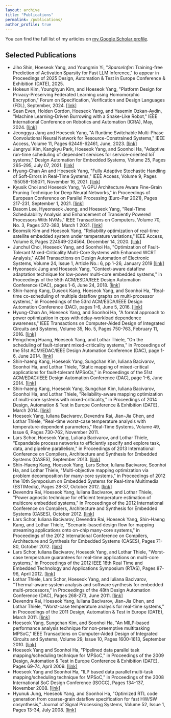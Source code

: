 ```yaml
---
layout: archive
title: "Publications"
permalink: /publications/
author_profile: true
---
```


You can find the full list of my articles on [my Google Scholar profile](https://scholar.google.com/citations?hl=en&user=gmbtPpMAAAAJ).
  
<!--
{% if author.googlescholar %}
  You can also find my articles on <u><a href="{{author.googlescholar}}">my Google Scholar profile</a>.</u>
{% endif %}

{% include base_path %}

{% for post in site.publications reversed %}
  {% include archive-single.html %}
{% endfor %}
-->

Selected Publications
----
* Jiho Shin, Hoeseok Yang, and Youngmin Yi, "<em>SparseInfer</em>: Training-free Prediction of Activation Sparsity for Fast LLM Inference," to appear in Proceedings of 2025 Design, Automation & Test in Europe Conference & Exhibition (DATE), 2025.
* Hokeun Kim, Younghyun Kim, and Hoeseok Yang, "Platform Design for Privacy-Preserving Federated Learning using Homomorphic Encryption," Forum on Specification, Verification and Design Languages (FDL), September, 2024. [[link]](https://ieeexplore.ieee.org/abstract/document/10673864)
* Sean Even, Holden Gordon, Hoeseok Yang, and Yasemin Ozkan-Aydin, "Machine Learning-Driven Burrowing with a Snake-Like Robot," IEEE International Conference on Robotics and Automation (ICRA), May, 2024. [[link]](https://ieeexplore.ieee.org/abstract/document/10610264)
* Jeonggyu Jang and Hoeseok Yang, "A Runtime Switchable Multi-Phase Convolutional Neural Network for Resource-Constrained Systems," IEEE Access, Volume 11, Pages 62449-62461, June, 2023. [[link]](https://ieeexplore.ieee.org/abstract/document/10156849)
* Jangryul Kim, Kangkyu Park, Hoeseok Yang, and Soonhoi Ha, "Adaptive run-time scheduling of dependent services for service-oriented IoT systems," Design Automation for Embedded Systems, Volume 25, Pages 265–295, July 07, 2021. [[link]](https://link.springer.com/article/10.1007/s10617-021-09253-x)
* Hyung-Chan An and Hoeseok Yang, "Fully Adaptive Stochastic Handling of Soft-Errors in Real-Time Systems," IEEE Access, Volume 9, Pages 155058-155071, November 16, 2021. [[link]](https://ieeexplore.ieee.org/abstract/document/9615233)
* Kyusik Choi and Hoeseok Yang, "A GPU Architecture Aware Fine-Grain Pruning Technique for Deep Neural Networks," in Proceedings of European Conference on Parallel Processing (Euro-Par 2021), Pages 217-231, September 1, 2021. [[link]](https://link.springer.com/chapter/10.1007/978-3-030-85665-6_14)
* Dasom Lee, Hyeonseok Jeong, and Hoeseok Yang, "Real-Time Schedulability Analysis and Enhancement of Transiently Powered Processors With NVMs," IEEE Transactions on Computers, Volume 70, No. 3, Pages 372-383, March 1 2021. [[link]](https://ieeexplore.ieee.org/abstract/document/9072470)
* Beomsik Kim and Hoeseok Yang, "Reliability optimization of real-time satellite embedded system under temperature variations," IEEE Access, Volume 8, Pages 224549-224564, December 14, 2020. [[link]](https://ieeexplore.ieee.org/abstract/document/9291428)
* Junchul Choi, Hoeseok Yang, and Soonhoi Ha, "Optimization of Fault-Tolerant Mixed-Criticality Multi-Core Systems with Enhanced WCRT Analysis," ACM Transactions on Design Automation of Electronic Systems, Volume 24, Issue 1, Article No.: 6, pp 1–26, January 2019 [[link]](https://doi.org/10.1145/3275154)
* Hyeonseok Jung and Hoeseok Yang, "Context-aware dataflow adaptation technique for low-power multi-core embedded systems," in Proceedings of the 55th ACM/ESDA/IEEE Design Automation Conference (DAC), pages 1-6, June 24, 2018. [[link]](https://ieeexplore.ieee.org/abstract/document/8465771)
* Shin-haeng Kang, Duseok Kang, Hoeseok Yang, and Soonhoi Ha, "Real-time co-scheduling of multiple dataflow graphs on multi-processor systems," in Proceedings of the 53rd ACM/ESDA/IEEE Design Automation Conference (DAC), pages 1-6, June 5, 2016. [[link]](https://dl.acm.org/doi/abs/10.1145/2897937.2898077)
* Hyung-Chan An, Hoeseok Yang, and Soonhoi Ha, "A formal approach to power optimization in cpss with delay-workload dependence awareness," IEEE Transactions on Computer-Aided Design of Integrated Circuits and Systems, Volume 35, No. 5, Pages 750-763, February 11, 2016. [[link]](https://ieeexplore.ieee.org/abstract/document/7403936)
* Pengcheng Huang, Hoeseok Yang, and Lothar Thiele, "On the scheduling of fault-tolerant mixed-criticality systems," in Proceedings of the 51st ACM/EDAC/IEEE Design Automation Conference (DAC), page 1-6, June 2014. [[link]](https://ieeexplore.ieee.org/abstract/document/6881458)
* Shin-haeng Kang, Hoeseok Yang, Sungchan Kim, Iuliana Bacivarov, Soonhoi Ha, and Lothar Thiele, "Static mapping of mixed-critical applications for fault-tolerant MPSoCs," in Proceedings of the 51st ACM/EDAC/IEEE Design Automation Conference (DAC), page 1-6, June 2014. [[link]](https://dl.acm.org/doi/abs/10.1145/2593069.2593221)
* Shin-haeng Kang, Hoeseok Yang, Sungchan Kim, Iuliana Bacivarov, Soonhoi Ha, and Lothar Thiele, "Reliability-aware mapping optimization of multi-core systems with mixed-criticality," in Proceedings of 2014 Design, Automation & Test in Europe Conference & Exhibition (DATE), March 2014. [[link]](https://ieeexplore.ieee.org/abstract/document/6800541)
* Hoeseok Yang, Iuliana Bacivarov, Devendra Rai, Jian-Jia Chen, and Lothar Thiele, "Real-time worst-case temperature analysis with temperature-dependent parameters," Real-Time Systems, Volume 49, Issue 6, Pages 730-762, November 2011.
* Lars Schor, Hoeseok Yang, Luliana Bacivarov, and Lothar Thiele, "Expandable process networks to efficiently specify and explore task, data, and pipeline parallelism," in Proceedings of 2013 International Conference on Compilers, Architecture and Synthesis for Embedded Systems (CASES), September 2013. [[link]](https://ieeexplore.ieee.org/abstract/document/6662509)
* Shin-Haeng Kang, Hoeseok Yang, Lars Schor, Iuliana Bacivarov, Soonhoi Ha, and Lothar Thiele, "Multi-objective mapping optimization via problem decomposition for many-core systems," in Proceedings of 2012 the 10th Symposium on Embedded Systems for Real-time Multimedia (ESTIMedia), Pages 28-37, October 2012. [[link]](https://ieeexplore.ieee.org/abstract/document/6507026)
* Devendra Rai, Hoeseok Yang, Iuliana Bacivarov, and Lothar Thiele, "Power agnostic technique for efficient temperature estimation of multicore embedded systems," in Proceedings of the 2012 International Conference on Compilers, Architecture and Synthesis for Embedded Systems (CASES), October 2012. [[link]](https://dl.acm.org/doi/abs/10.1145/2380403.2380421)
* Lars Schor, Iuliana Bacivarov, Devendra Rai, Hoeseok Yang, Shin-Haeng Kang, and Lothar Thiele, "Scenario-based design flow for mapping streaming applications onto on-chip many-core systems," in Proceedings of the 2012 International Conference on Compilers, Architecture and Synthesis for Embedded Systems (CASES), Pages 71-80, October 2012. [[link]](https://dl.acm.org/doi/abs/10.1145/2380403.2380422)
* Lars Schor, Iuliana Bacivarov, Hoeseok Yang, and Lothar Thiele, "Worst-case temperature guarantees for real-time applications on multi-core systems," in Proceedings of the 2012 IEEE 18th Real Time and Embedded Technology and Applications Symposium (RTAS), Pages 87-96, April 2012. [[link]](https://ieeexplore.ieee.org/abstract/document/6200041)
* Lothar Thiele, Lars Schor, Hoeseok Yang, and Iuliana Bacivarov, "Thermal-aware system analysis and software synthesis for embedded multi-processors," in Proceedings of the 48th Design Automation Conference (DAC), Pages 268-273, June 2011. [[link]](https://dl.acm.org/doi/abs/10.1145/2024724.2024786)
* Devendra Rai, Hoeseok Yang, Iuliana Bacivarov, Jian-Jia Chen, and Lothar Thiele, "Worst-case temperature analysis for real-time systems," in Proceedings of the 2011 Design, Automation & Test in Europe (DATE), March 2011. [[link]](https://ieeexplore.ieee.org/abstract/document/5763104)
* Hoeseok Yang, Sungchan Kim, and Soonhoi Ha, "An MILP-based performance analysis technique for non-preemptive multitasking MPSoC," IEEE Transactions on Computer-Aided Design of Integrated Circuits and Systems, Volume 29, Issue 10, Pages 1600-1613, September 2010. [[link]](https://ieeexplore.ieee.org/abstract/document/5580225)
* Hoeseok Yang and Soonhoi Ha, "Pipelined data parallel task mapping/scheduling technique for MPSoC," in Proceedings of the 2009 Design, Automation & Test in Europe Conference & Exhibition (DATE), Pages 69-74, April 2009. [[link]](https://ieeexplore.ieee.org/abstract/document/5090635)
* Hoeseok Yang and Soonhoi Ha, "ILP based data parallel multi-task mapping/scheduling technique for MPSoC," in Proceedings of the 2008 International SoC Design Conference (ISOCC), Pages 134-137, November 2008. [[link]](https://ieeexplore.ieee.org/abstract/document/4815591)
* Hyunuk Jung, Hoeseok Yang, and Soonhoi Ha, "Optimized RTL code generation from coarse-grain dataflow specification for fast HW/SW cosynthesis," Journal of Signal Processing Systems, Volume 52, Issue 1, Pages 13-34, July 2008. [[link]](https://link.springer.com/article/10.1007/s11265-007-0070-9)








